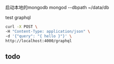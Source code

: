 启动本地的mongodb
mongod --dbpath ~/data/db 

test graphql
```bash
curl -X POST \
-H "Content-Type: application/json" \
-d '{"query": "{ hello }"}' \
http://localhost:4000/graphql
```

<!-- query ChannelQuery($channelName: String!) {
  channel(name: $channelName) {
    name,
    users{
      name
    }
  }
} -->

## todo

